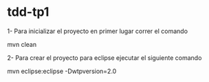 tdd-tp1
=======

1- Para inicializar el proyecto en primer lugar correr el comando 

mvn clean

2- Para crear el proyecto para eclipse ejecutar el siguiente comando

mvn eclipse:eclipse -Dwtpversion=2.0


